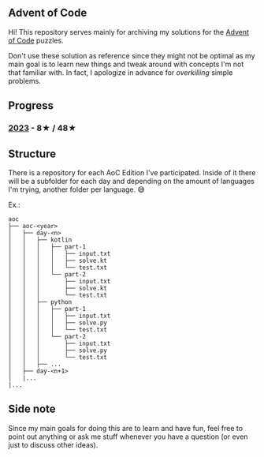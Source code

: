 ## Advent of Code

Hi! This repository serves mainly for archiving my solutions for the [Advent of Code](https://adventofcode.com/) puzzles.

Don't use these solution as reference since they might not be optimal as my main goal is to learn new things and tweak around with concepts I'm not that familiar with. In fact, I apologize in advance for *overkilling* simple problems.

## Progress

### [**2023**](aoc-2023) - 8★ / 48★

## Structure

There is a repository for each AoC Edition I've participated. Inside of it there will be a subfolder for each day and depending on the amount of languages I'm trying, another folder per language. 😅

Ex.:

```
aoc
├── aoc-<year>
│   ├── day-<n>
│   │   ├── kotlin
│   │   │   ├── part-1
│   │   │   │   ├── input.txt
│   │   │   │   ├── solve.kt
│   │   │   │   └── test.txt
│   │   │   └── part-2
│   │   │       ├── input.txt
│   │   │       ├── solve.kt
│   │   │       └── test.txt
│   │   ├── python
│   │   │   ├── part-1
│   │   │   │   ├── input.txt
│   │   │   │   ├── solve.py
│   │   │   │   └── test.txt
│   │   │   └── part-2
│   │   │       ├── input.txt
│   │   │       ├── solve.py
│   │   │       └── test.txt
│   │   ├── ...
│   ├── day-<n+1>
│   |...
|...

```




## Side note

Since my main goals for doing this are to learn and have fun, feel free to point out anything or ask me stuff whenever you have a question (or even just to discuss other ideas).
